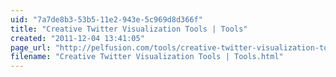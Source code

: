 ```yaml
---
uid: "7a7de8b3-53b5-11e2-943e-5c969d8d366f"
title: "Creative Twitter Visualization Tools | Tools"
created: "2011-12-04 13:41:05"
page_url: "http://pelfusion.com/tools/creative-twitter-visualization-tools/"
filename: "Creative Twitter Visualization Tools | Tools.html"
---
```


